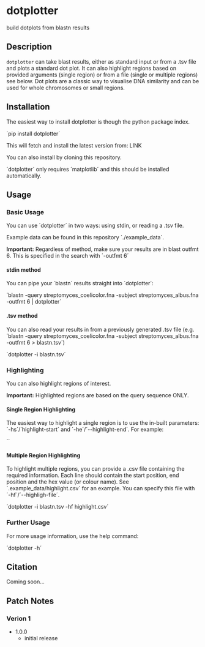 # dotplotter
build dotplots from blastn results

## Description
`dotplotter` can take blast results, either as standard input or from a .tsv file and plots a standard dot plot. It can also highlight regions based on provided arguments (single region) or from a file (single or multiple regions) see below. Dot plots are a classic way to visualise DNA similarity and can be used for whole chromosomes or small regions.

## Installation
The easiest way to install dotplotter is though the python package index.

´pip install dotplotter´

This will fetch and install the latest version from: LINK

You can also install by cloning this repository.

´dotplotter´ only requires ´matplotlib´ and this should be installed automatically.

## Usage
### Basic Usage
You can use ´dotplotter´ in two ways: using stdin, or reading a .tsv file.

Example data can be found in this repository ´./example_data´.

**Important:** Regardless of method, make sure your results are in blast outfmt 6. This is specified in the search with ´-outfmt 6´

#### stdin method
You can pipe your ´blastn´ results straight into ´dotplotter´:

´blastn -query streptomyces_coelicolor.fna -subject streptomyces_albus.fna -outfmt 6 | dotplotter´

#### .tsv method
You can also read your results in from a previously generated .tsv file (e.g. ´blastn -query streptomyces_coelicolor.fna -subject streptomyces_albus.fna -outfmt 6 > blastn.tsv´)

´dotplotter -i blastn.tsv´

### Highlighting
You can also highlight regions of interest.

**Important:** Highlighted regions are based on the query sequence ONLY.

#### Single Region Highlighting
The easiest way to highlight a single region is to use the in-built parameters: ´-hs´/´highlight-start´ and ´-he´/´--highlight-end´. For example:

´´

#### Multiple Region Highlighting
To highlight multiple regions, you can provide a .csv file containing the required information. Each line should contain the start position, end position and the hex value (or colour name).
See ´.example_data/highlight.csv´ for an example. You can specify this file with ´-hf´/´--highligh-file´.

´dotplotter -i blastn.tsv -hf highlight.csv´

### Further Usage
For more usage information, use the help command:

´dotplotter -h´

## Citation
Coming soon...

## Patch Notes
### Verion 1
- 1.0.0
  - initial release
